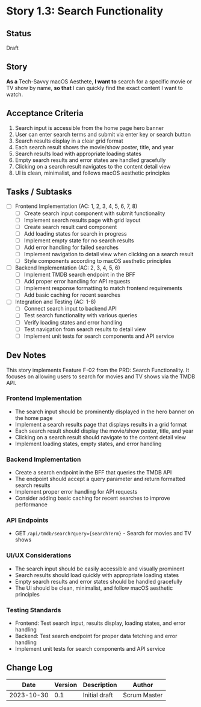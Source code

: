 # Story 1.3: Search Functionality

## Status
Draft

## Story
**As a** Tech-Savvy macOS Aesthete,
**I want to** search for a specific movie or TV show by name,
**so that** I can quickly find the exact content I want to watch.

## Acceptance Criteria
1. Search input is accessible from the home page hero banner
2. User can enter search terms and submit via enter key or search button
3. Search results display in a clear grid format
4. Each search result shows the movie/show poster, title, and year
5. Search results load with appropriate loading states
6. Empty search results and error states are handled gracefully
7. Clicking on a search result navigates to the content detail view
8. UI is clean, minimalist, and follows macOS aesthetic principles

## Tasks / Subtasks
- [ ] Frontend Implementation (AC: 1, 2, 3, 4, 5, 6, 7, 8)
  - [ ] Create search input component with submit functionality
  - [ ] Implement search results page with grid layout
  - [ ] Create search result card component
  - [ ] Add loading states for search in progress
  - [ ] Implement empty state for no search results
  - [ ] Add error handling for failed searches
  - [ ] Implement navigation to detail view when clicking on a search result
  - [ ] Style components according to macOS aesthetic principles

- [ ] Backend Implementation (AC: 2, 3, 4, 5, 6)
  - [ ] Implement TMDB search endpoint in the BFF
  - [ ] Add proper error handling for API requests
  - [ ] Implement response formatting to match frontend requirements
  - [ ] Add basic caching for recent searches

- [ ] Integration and Testing (AC: 1-8)
  - [ ] Connect search input to backend API
  - [ ] Test search functionality with various queries
  - [ ] Verify loading states and error handling
  - [ ] Test navigation from search results to detail view
  - [ ] Implement unit tests for search components and API service

## Dev Notes

This story implements Feature F-02 from the PRD: Search Functionality. It focuses on allowing users to search for movies and TV shows via the TMDB API.

### Frontend Implementation
- The search input should be prominently displayed in the hero banner on the home page
- Implement a search results page that displays results in a grid format
- Each search result should display the movie/show poster, title, and year
- Clicking on a search result should navigate to the content detail view
- Implement loading states, empty states, and error handling

### Backend Implementation
- Create a search endpoint in the BFF that queries the TMDB API
- The endpoint should accept a query parameter and return formatted search results
- Implement proper error handling for API requests
- Consider adding basic caching for recent searches to improve performance

### API Endpoints
- GET `/api/tmdb/search?query={searchTerm}` - Search for movies and TV shows

### UI/UX Considerations
- The search input should be easily accessible and visually prominent
- Search results should load quickly with appropriate loading states
- Empty search results and error states should be handled gracefully
- The UI should be clean, minimalist, and follow macOS aesthetic principles

### Testing Standards
- Frontend: Test search input, results display, loading states, and error handling
- Backend: Test search endpoint for proper data fetching and error handling
- Implement unit tests for search components and API service

## Change Log
| Date | Version | Description | Author |
|------|---------|-------------|--------|
| 2023-10-30 | 0.1 | Initial draft | Scrum Master |